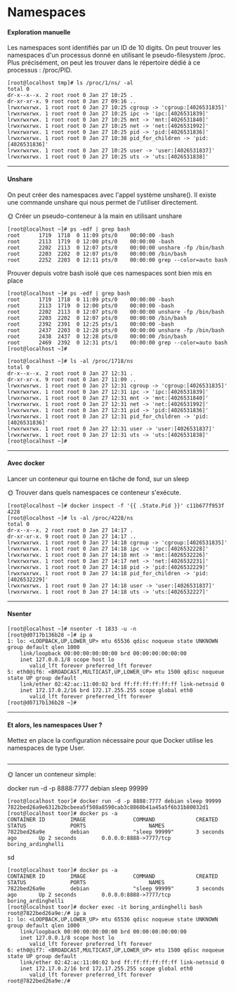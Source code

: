 # Namespaces

#### Exploration manuelle

<p>Les namespaces sont identifiés par un ID de 10 digits. On peut trouver les namespaces d'un processus donné en utilisant le pseudo-filesystem /proc. Plus précisément, on peut les trouver dans le répertoire dédié à ce processus : /proc/PID.</p>


~~~~~
[root@localhost tmp]# ls /proc/1/ns/ -al
total 0
dr-x--x--x. 2 root root 0 Jan 27 10:25 .
dr-xr-xr-x. 9 root root 0 Jan 27 09:16 ..
lrwxrwxrwx. 1 root root 0 Jan 27 10:25 cgroup -> 'cgroup:[4026531835]'
lrwxrwxrwx. 1 root root 0 Jan 27 10:25 ipc -> 'ipc:[4026531839]'
lrwxrwxrwx. 1 root root 0 Jan 27 10:25 mnt -> 'mnt:[4026531840]'
lrwxrwxrwx. 1 root root 0 Jan 27 10:25 net -> 'net:[4026531992]'
lrwxrwxrwx. 1 root root 0 Jan 27 10:25 pid -> 'pid:[4026531836]'
lrwxrwxrwx. 1 root root 0 Jan 27 10:38 pid_for_children -> 'pid:[4026531836]'
lrwxrwxrwx. 1 root root 0 Jan 27 10:25 user -> 'user:[4026531837]'
lrwxrwxrwx. 1 root root 0 Jan 27 10:25 uts -> 'uts:[4026531838]'
~~~~~

----

#### Unshare

<p>On peut créer des namespaces avec l'appel système unshare(). Il existe une commande unshare qui nous permet de l'utiliser directement.</p>
🌞 Créer un pseudo-conteneur à la main en utilisant unshare

~~~
[root@localhost ~]# ps -edf | grep bash
root      1719  1718  0 11:09 pts/0    00:00:00 -bash
root      2113  1719  0 12:00 pts/0    00:00:00 -bash
root      2202  2113  0 12:07 pts/0    00:00:00 unshare -fp /bin/bash
root      2203  2202  0 12:07 pts/0    00:00:00 /bin/bash
root      2252  2203  0 12:11 pts/0    00:00:00 grep --color=auto bash
~~~

Prouver depuis votre bash isolé que ces namespaces sont bien mis en place
~~~
[root@localhost ~]# ps -edf | grep bash
root      1719  1718  0 11:09 pts/0    00:00:00 -bash
root      2113  1719  0 12:00 pts/0    00:00:00 -bash
root      2202  2113  0 12:07 pts/0    00:00:00 unshare -fp /bin/bash
root      2203  2202  0 12:07 pts/0    00:00:00 /bin/bash
root      2392  2391  0 12:25 pts/1    00:00:00 -bash
root      2437  2203  0 12:28 pts/0    00:00:00 unshare -fp /bin/bash
root      2438  2437  0 12:28 pts/0    00:00:00 /bin/bash
root      2469  2392  0 12:31 pts/1    00:00:00 grep --color=auto bash
[root@localhost ~]# 
~~~

~~~
[root@localhost ~]# ls -al /proc/1718/ns
total 0
dr-x--x--x. 2 root root 0 Jan 27 12:31 .
dr-xr-xr-x. 9 root root 0 Jan 27 11:09 ..
lrwxrwxrwx. 1 root root 0 Jan 27 12:31 cgroup -> 'cgroup:[4026531835]'
lrwxrwxrwx. 1 root root 0 Jan 27 12:31 ipc -> 'ipc:[4026531839]'
lrwxrwxrwx. 1 root root 0 Jan 27 12:31 mnt -> 'mnt:[4026531840]'
lrwxrwxrwx. 1 root root 0 Jan 27 12:31 net -> 'net:[4026531992]'
lrwxrwxrwx. 1 root root 0 Jan 27 12:31 pid -> 'pid:[4026531836]'
lrwxrwxrwx. 1 root root 0 Jan 27 12:31 pid_for_children -> 'pid:[4026531836]'
lrwxrwxrwx. 1 root root 0 Jan 27 12:31 user -> 'user:[4026531837]'
lrwxrwxrwx. 1 root root 0 Jan 27 12:31 uts -> 'uts:[4026531838]'
[root@localhost ~]# 
~~~
----
#### Avec docker

<p>Lancer un conteneur qui tourne en tâche de fond, sur un sleep </p>
🌞 Trouver dans quels namespaces ce conteneur s'exécute.

  
~~~
[root@localhost ~]# docker inspect -f '{{ .State.Pid }}' c11b677f953f
4228
[root@localhost ~]# ls -al /proc/4228/ns
total 0
dr-x--x--x. 2 root root 0 Jan 27 14:17 .
dr-xr-xr-x. 9 root root 0 Jan 27 14:17 ..
lrwxrwxrwx. 1 root root 0 Jan 27 14:18 cgroup -> 'cgroup:[4026531835]'
lrwxrwxrwx. 1 root root 0 Jan 27 14:18 ipc -> 'ipc:[4026532228]'
lrwxrwxrwx. 1 root root 0 Jan 27 14:18 mnt -> 'mnt:[4026532226]'
lrwxrwxrwx. 1 root root 0 Jan 27 14:17 net -> 'net:[4026532231]'
lrwxrwxrwx. 1 root root 0 Jan 27 14:18 pid -> 'pid:[4026532229]'
lrwxrwxrwx. 1 root root 0 Jan 27 14:18 pid_for_children -> 'pid:[4026532229]'
lrwxrwxrwx. 1 root root 0 Jan 27 14:18 user -> 'user:[4026531837]'
lrwxrwxrwx. 1 root root 0 Jan 27 14:18 uts -> 'uts:[4026532227]'
~~~
----

#### Nsenter

~~~
[root@localhost ~]# nsenter -t 1833 -u -n
[root@d0717b136b28 ~]# ip a
1: lo: <LOOPBACK,UP,LOWER_UP> mtu 65536 qdisc noqueue state UNKNOWN group default qlen 1000
    link/loopback 00:00:00:00:00:00 brd 00:00:00:00:00:00
    inet 127.0.0.1/8 scope host lo
       valid_lft forever preferred_lft forever
5: eth0@if6: <BROADCAST,MULTICAST,UP,LOWER_UP> mtu 1500 qdisc noqueue state UP group default 
    link/ether 02:42:ac:11:00:02 brd ff:ff:ff:ff:ff:ff link-netnsid 0
    inet 172.17.0.2/16 brd 172.17.255.255 scope global eth0
       valid_lft forever preferred_lft forever
[root@d0717b136b28 ~]# 
~~~
----

#### Et alors, les namespaces User ?

<p> Mettez en place la configuration nécessaire pour que Docker utilise les namespaces de type User. </p>

~~~

~~~

----
🌞 lancer un conteneur simple:

docker run -d -p 8888:7777 debian sleep 99999

~~~
[root@localhost toor]# docker run -d -p 8888:7777 debian sleep 99999
7822bed26a9e6312b2bcbeea5f508a8590cab3c8860b41a45a5f6b31b80032d1
[root@localhost toor]# docker ps -a
CONTAINER ID        IMAGE               COMMAND             CREATED             STATUS              PORTS                    NAMES
7822bed26a9e        debian              "sleep 99999"       3 seconds ago       Up 2 seconds        0.0.0.0:8888->7777/tcp   boring_ardinghelli
~~~

sd

~~~
[root@localhost toor]# docker ps -a
CONTAINER ID        IMAGE               COMMAND             CREATED             STATUS              PORTS                    NAMES
7822bed26a9e        debian              "sleep 99999"       3 seconds ago       Up 2 seconds        0.0.0.0:8888->7777/tcp   boring_ardinghelli
[root@localhost toor]# docker exec -it boring_ardinghelli bash
root@7822bed26a9e:/# ip a
1: lo: <LOOPBACK,UP,LOWER_UP> mtu 65536 qdisc noqueue state UNKNOWN group default qlen 1000
    link/loopback 00:00:00:00:00:00 brd 00:00:00:00:00:00
    inet 127.0.0.1/8 scope host lo
       valid_lft forever preferred_lft forever
6: eth0@if7: <BROADCAST,MULTICAST,UP,LOWER_UP> mtu 1500 qdisc noqueue state UP group default
    link/ether 02:42:ac:11:00:02 brd ff:ff:ff:ff:ff:ff link-netnsid 0
    inet 172.17.0.2/16 brd 172.17.255.255 scope global eth0
       valid_lft forever preferred_lft forever
root@7822bed26a9e:/#
~~~
